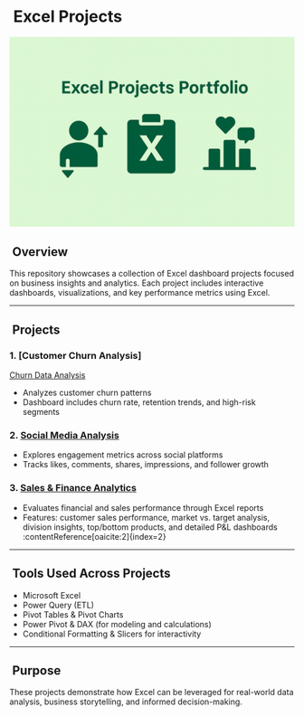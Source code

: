 # ​ Excel Projects 

![Portfolio Banner](https://github.com/YashaswiniBaglakadi/Excel-Projects/blob/1b2d7a57164651896791c2f6bf76ce755f6f6ff7/banner/excel%20banner.png)

## ​ Overview
This repository showcases a collection of Excel dashboard projects focused on business insights and analytics. Each project includes interactive dashboards, visualizations, and key performance metrics using Excel.

---

##  ​ Projects

### 1. [Customer Churn Analysis] 
 [Churn Data Analysis](https://github.com/your-username/customer-churn-analysis-excel)
- Analyzes customer churn patterns  
- Dashboard includes churn rate, retention trends, and high-risk segments

### 2. [Social Media Analysis](https://github.com/your-username/social-media-analysis-excel)
- Explores engagement metrics across social platforms  
- Tracks likes, comments, shares, impressions, and follower growth  

### 3. [Sales & Finance Analytics ](https://github.com/YashaswiniBaglakadi/Excel-sales-Finance-Analytics)
- Evaluates financial and sales performance through Excel reports  
- Features: customer sales performance, market vs. target analysis, division insights, top/bottom products, and detailed P&L dashboards :contentReference[oaicite:2]{index=2}

---

##  ​ Tools Used Across Projects
- Microsoft Excel  
- Power Query (ETL)  
- Pivot Tables & Pivot Charts  
- Power Pivot & DAX (for modeling and calculations)  
- Conditional Formatting & Slicers for interactivity  

---

##  ️ Purpose
These projects demonstrate how Excel can be leveraged for real-world data analysis, business storytelling, and informed decision-making.
